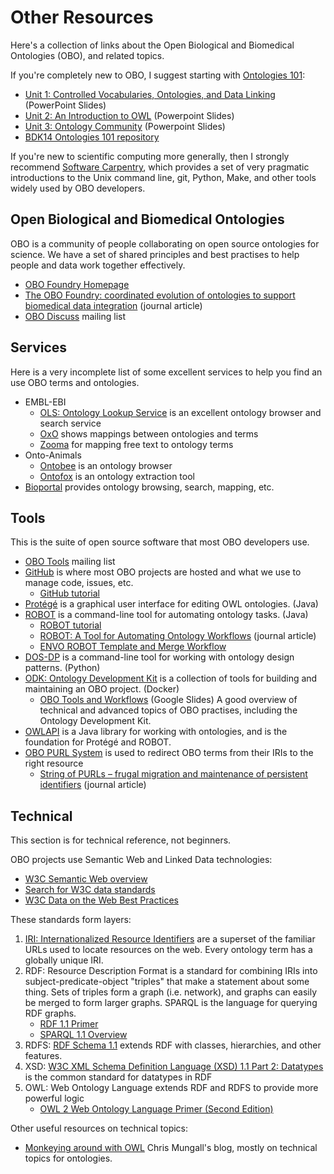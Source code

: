 # Other Resources

Here's a collection of links about the Open Biological and Biomedical Ontologies (OBO),
and related topics.

If you're completely new to OBO,
I suggest starting with [Ontologies 101](https://github.com/OHSUBD2K/BDK14-Ontologies-101):

- [Unit 1: Controlled Vocabularies, Ontologies, and Data Linking](https://github.com/OHSUBD2K/BDK14-Ontologies-101/blob/master/BDK14-1.pptx) (PowerPoint Slides)
- [Unit 2: An Introduction to OWL](https://github.com/OHSUBD2K/BDK14-Ontologies-101/blob/master/BDK14-2.pptx) (Powerpoint Slides)
- [Unit 3: Ontology Community](https://github.com/OHSUBD2K/BDK14-Ontologies-101/blob/master/BDK14-3.pptx) (Powerpoint Slides)
- [BDK14 Ontologies 101 repository](https://github.com/OHSUBD2K/BDK14-Ontologies-101)

If you're new to scientific computing more generally,
then I strongly recommend [Software Carpentry](https://software-carpentry.org),
which provides a set of very pragmatic introductions to
the Unix command line, git, Python, Make,
and other tools widely used by OBO developers.

## Open Biological and Biomedical Ontologies

OBO is a community of people collaborating on open source ontologies for science.
We have a set of shared principles and best practises
to help people and data work together effectively.

- [OBO Foundry Homepage](http://obofoundry.org)
- [The OBO Foundry: coordinated evolution of ontologies to support biomedical data integration](https://www.nature.com/articles/nbt1346) (journal article)
- [OBO Discuss](https://groups.google.com/forum/#!forum/obo-discuss) mailing list

## Services

Here is a very incomplete list of some excellent services
to help you find an use OBO terms and ontologies.

- EMBL-EBI
  - [OLS: Ontology Lookup Service](https://www.ebi.ac.uk/ols/index)
    is an excellent ontology browser and search service
  - [OxO](https://www.ebi.ac.uk/spot/oxo/)
    shows mappings between ontologies and terms
  - [Zooma](https://www.ebi.ac.uk/spot/zooma/)
    for mapping free text to ontology terms
- Onto-Animals
  - [Ontobee](http://www.ontobee.org)
    is an ontology browser
  - [Ontofox](http://ontofox.hegroup.org)
    is an ontology extraction tool
- [Bioportal](http://bioportal.bioontology.org)
  provides ontology browsing, search, mapping, etc.

## Tools

This is the suite of open source software that most OBO developers use.

- [OBO Tools](https://groups.google.com/forum/#!forum/obo-tools) mailing list
- [GitHub](https://github.com)
  is where most OBO projects are hosted
  and what we use to manage code, issues, etc.
  - [GitHub tutorial](https://guides.github.com/activities/hello-world/)
- [Protégé](https://protege.stanford.edu)
  is a graphical user interface for editing OWL ontologies. (Java)
- [ROBOT](http://robot.obolibrary.org)
  is a command-line tool for automating ontology tasks. (Java)
  - [ROBOT tutorial](https://github.com/ontodev/robot-tutorial)
  - [ROBOT: A Tool for Automating Ontology Workflows](https://link.springer.com/article/10.1186/s12859-019-3002-3) (journal article)
  - [ENVO ROBOT Template and Merge Workflow](https://github.com/EnvironmentOntology/envo/wiki/ENVO-Robot-template-and-merge-workflow)
- [DOS-DP](https://github.com/INCATools/dead_simple_owl_design_patterns)
  is a command-line tool for working with ontology design patterns. (Python)
- [ODK: Ontology Development Kit](https://github.com/INCATools/ontology-development-kit)
  is a collection of tools for building and maintaining an OBO project. (Docker)
  - [OBO Tools and Workflows](https://docs.google.com/presentation/d/1Qc5Y7mJtDtNcmxugGJptZvRA3fPzaJmsZsxztwaAgC8/edit) (Google Slides)
    A good overview of technical and advanced topics of OBO practises,
    including the Ontology Development Kit.
- [OWLAPI](https://github.com/owlcs/owlapi)
  is a Java library for working with ontologies,
  and is the foundation for Protégé and ROBOT.
- [OBO PURL System](https://github.com/OBOFoundry/purl.obolibrary.org)
  is used to redirect OBO terms from their IRIs to the right resource
  - [String of PURLs – frugal migration and maintenance of persistent identifiers](https://content.iospress.com/articles/data-science/ds190022) (journal article)

## Technical

This section is for technical reference, not beginners.

OBO projects use Semantic Web and Linked Data technologies:

- [W3C Semantic Web overview](https://www.w3.org/standards/semanticweb/)
- [Search for W3C data standards](https://www.w3.org/TR/?tag=data)
- [W3C Data on the Web Best Practices](https://www.w3.org/TR/dwbp/)

These standards form layers:

1. [IRI: Internationalized Resource Identifiers](https://tools.ietf.org/html/rfc3987)
   are a superset of the familiar URLs used to locate resources on the web.
   Every ontology term has a globally unique IRI.
2. RDF: Resource Description Format
   is a standard for combining IRIs into subject-predicate-object "triples"
   that make a statement about some thing.
   Sets of triples form a graph (i.e. network),
   and graphs can easily be merged to form larger graphs.
   SPARQL is the language for querying RDF graphs.
   - [RDF 1.1 Primer](http://www.w3.org/TR/rdf11-primer/)
   - [SPARQL 1.1 Overview](http://www.w3.org/TR/sparql11-overview/)
3. RDFS: [RDF Schema 1.1](http://www.w3.org/TR/rdf-schema/)
   extends RDF with classes, hierarchies, and other features.
4. XSD: [W3C XML Schema Definition Language (XSD) 1.1 Part 2: Datatypes](http://www.w3.org/TR/xmlschema11-2/)
   is the common standard for datatypes in RDF
5. OWL: Web Ontology Language
   extends RDF and RDFS to provide more powerful logic
   - [OWL 2 Web Ontology Language Primer (Second Edition)](http://www.w3.org/TR/owl2-primer/)

Other useful resources on technical topics:

- [Monkeying around with OWL](https://douroucouli.wordpress.com)
  Chris Mungall's blog, mostly on technical topics for ontologies.
